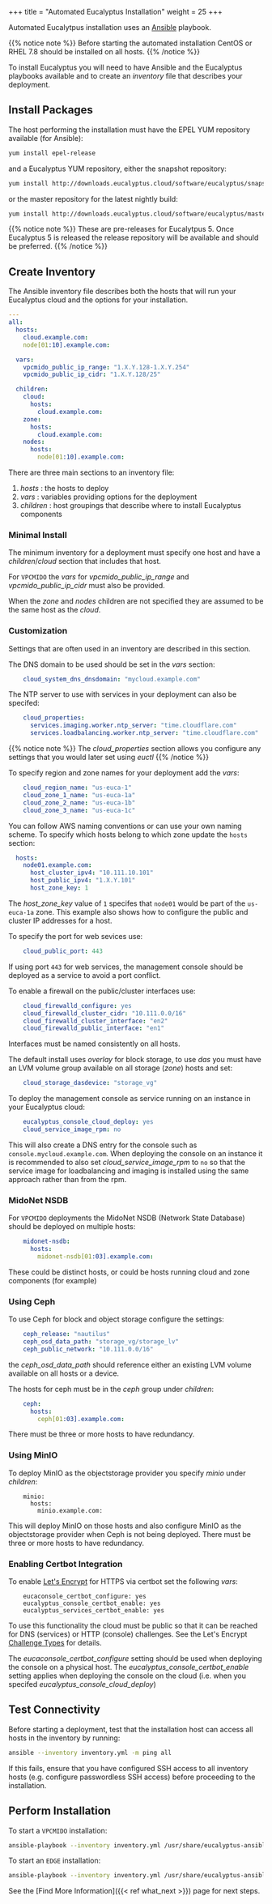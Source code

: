 +++
title = "Automated Eucalyptus Installation"
weight = 25
+++


Automated Eucalytpus installation uses an [Ansible](https://www.ansible.com/overview/how-ansible-works) playbook.

{{% notice note %}}
Before starting the automated installation CentOS or RHEL 7.8 should be installed on all hosts.
{{% /notice %}}

To install Eucalyptus you will need to have Ansible and the Eucalyptus playbooks available and to create an *inventory* file that describes your deployment.

## Install Packages

The host performing the installation must have the EPEL YUM repository available (for Ansible):

```bash
yum install epel-release
```

and a Eucalyptus YUM repository, either the snapshot repository:

```bash
yum install http://downloads.eucalyptus.cloud/software/eucalyptus/snapshot/5/rhel/7/x86_64/eucalyptus-release-5-1.10.as.el7.noarch.rpm
```

or the master repository for the latest nightly build:

```bash
yum install http://downloads.eucalyptus.cloud/software/eucalyptus/master/rhel/7/x86_64/eucalyptus-release-5-1.15.as.el7.noarch.rpm
```

{{% notice note %}}
These are pre-releases for Eucalytpus 5. Once Eucalyptus 5 is released the release repository will be available and should be preferred.
{{% /notice %}}

## Create Inventory

The Ansible inventory file describes both the hosts that will run your Eucalyptus cloud and the options for your installation.

```yaml
---
all:
  hosts:
    cloud.example.com:
    node[01:10].example.com:

  vars:
    vpcmido_public_ip_range: "1.X.Y.128-1.X.Y.254"
    vpcmido_public_ip_cidr: "1.X.Y.128/25"

  children:
    cloud:
      hosts:
        cloud.example.com:
    zone:
      hosts:
        cloud.example.com:
    nodes:
      hosts:
        node[01:10].example.com:

```

There are three main sections to an inventory file:

1. *hosts* : the hosts to deploy
1. *vars* : variables providing options for the deployment
1. *children* : host groupings that describe where to install Eucalyptus components

### Minimal Install

The minimum inventory for a deployment must specify one host and have a *children*/*cloud* section that includes that host.

For `VPCMIDO` the *vars* for *vpcmido_public_ip_range* and *vpcmido_public_ip_cidr* must also be provided.

When the *zone* and *nodes* children are not specified they are assumed to be the same host as the *cloud*.

### Customization

Settings that are often used in an inventory are described in this section.

The DNS domain to be used should be set in the *vars* section:

```yaml
    cloud_system_dns_dnsdomain: "mycloud.example.com"
```

The NTP server to use with services in your deployment can also be specifed:

```yaml
    cloud_properties:
      services.imaging.worker.ntp_server: "time.cloudflare.com"
      services.loadbalancing.worker.ntp_server: "time.cloudflare.com"
```

{{% notice note %}}
The *cloud_properties* section allows you configure any settings that you would later set using *euctl*
{{% /notice %}}

To specify region and zone names for your deployment add the *vars*:

```yaml
    cloud_region_name: "us-euca-1"
    cloud_zone_1_name: "us-euca-1a"
    cloud_zone_2_name: "us-euca-1b"
    cloud_zone_3_name: "us-euca-1c"
```

You can follow AWS naming conventions or can use your own naming scheme. To specify which hosts belong to which zone update the `hosts` section:

```yaml
  hosts:
    node01.example.com:
      host_cluster_ipv4: "10.111.10.101"
      host_public_ipv4: "1.X.Y.101"
      host_zone_key: 1
```

The *host_zone_key* value of `1` specifes that `node01` would be part of the `us-euca-1a` zone. This example also shows how to configure the public and cluster IP addresses for a host.

To specify the port for web sevices use:

```yaml
    cloud_public_port: 443
```

If using port `443` for web services, the management console should be deployed as a service to avoid a port conflict.

To enable a firewall on the public/cluster interfaces use:

```yaml
    cloud_firewalld_configure: yes
    cloud_firewalld_cluster_cidr: "10.111.0.0/16"
    cloud_firewalld_cluster_interface: "en2"
    cloud_firewalld_public_interface: "en1"
```

Interfaces must be named consistently on all hosts.

The default install uses *overlay* for block storage, to use *das* you must have an LVM volume group available on all storage (*zone*) hosts and set:

```yaml
    cloud_storage_dasdevice: "storage_vg"
```

To deploy the management console as service running on an instance in your Eucalyptus cloud:

```yaml
    eucalyptus_console_cloud_deploy: yes
    cloud_service_image_rpm: no
```

This will also create a DNS entry for the console such as `console.mycloud.example.com`. When deploying the console on an instance it is recommended to also set *cloud_service_image_rpm* to `no` so that the service image for loadbalancing and imaging is installed using the same approach rather than from the rpm.

### MidoNet NSDB

For `VPCMIDO` deployments the MidoNet NSDB (Network State Database) should be deployed on multiple hosts:

```yaml
    midonet-nsdb:
      hosts:
        midonet-nsdb[01:03].example.com:
```

These could be distinct hosts, or could be hosts running cloud and zone components (for example)

### Using Ceph

To use Ceph for block and object storage configure the settings:

```yaml
    ceph_release: "nautilus"
    ceph_osd_data_path: "storage_vg/storage_lv"
    ceph_public_network: "10.111.0.0/16"
```

the *ceph_osd_data_path* should reference either an existing LVM volume available on all hosts or a device.

The hosts for ceph must be in the *ceph* group under *children*:

```yaml
    ceph:
      hosts:
        ceph[01:03].example.com:
```

There must be three or more hosts to have redundancy.

### Using MinIO

To deploy MinIO as the objectstorage provider you specify *minio* under *children*:

```
    minio:
      hosts:
        minio.example.com:

```

This will deploy MinIO on those hosts and also configure MinIO as the objectstorage provider when Ceph is not being deployed. There must be three or more hosts to have redundancy.

### Enabling Certbot Integration

To enable [Let's Encrypt](https://letsencrypt.org) for HTTPS via certbot set the following *vars*:

```
    eucaconsole_certbot_configure: yes
    eucalyptus_console_certbot_enable: yes
    eucalyptus_services_certbot_enable: yes
```

To use this functionality the cloud must be public so that it can be reached for DNS (services) or HTTP (console) challenges. See the Let's Encrypt [Challenge Types](https://letsencrypt.org/docs/challenge-types/) for details.

The *eucaconsole_certbot_configure* setting should be used when deploying the console on a physical host. The *eucalyptus_console_certbot_enable* setting applies when deploying the console on the cloud (i.e. when you specifed *eucalyptus_console_cloud_deploy*)

## Test Connectivity

Before starting a deployment, test that the installation host can access all hosts in the inventory by running:

```bash
ansible --inventory inventory.yml -m ping all
```

If this fails, ensure that you have configured SSH access to all inventory hosts (e.g. configure passwordless SSH access) before proceeding to the installation.

## Perform Installation

To start a `VPCMIDO` installation:

```bash
ansible-playbook --inventory inventory.yml /usr/share/eucalyptus-ansible/playbook_vpcmido.yml
```

To start an `EDGE` installation:

```bash
ansible-playbook --inventory inventory.yml /usr/share/eucalyptus-ansible/playbook_edge.yml
```

See the [Find More Information]({{< ref what_next >}}) page for next steps.

